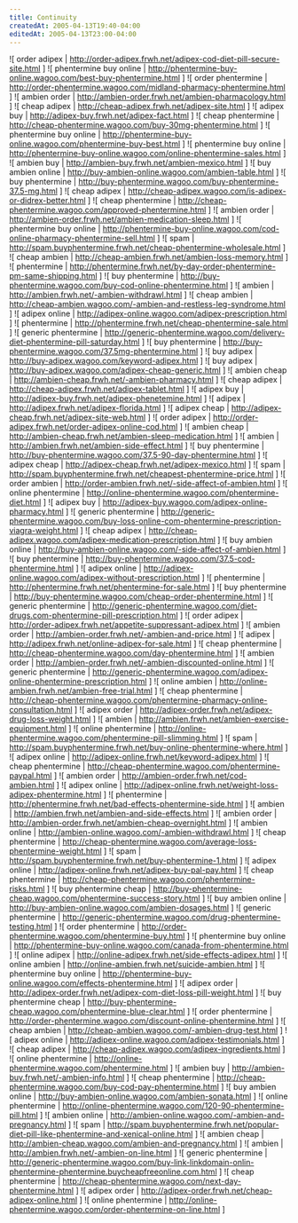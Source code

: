 ```yaml
---
title: Continuity
createdAt: 2005-04-13T19:40-04:00
editedAt: 2005-04-13T23:00-04:00
---
```


![ order adipex | http://order-adipex.frwh.net/adipex-cod-diet-pill-secure-site.html ]
![ phentermine buy online | http://phentermine-buy-online.wagoo.com/best-buy-phentermine.html ]
![ order phentermine | http://order-phentermine.wagoo.com/midland-pharmacy-phentermine.html ]
![ ambien order | http://ambien-order.frwh.net/ambien-pharmacology.html ]
![ cheap adipex | http://cheap-adipex.frwh.net/adipex-site.html ]
![ adipex buy | http://adipex-buy.frwh.net/adipex-fact.html ]
![ cheap phentermine | http://cheap-phentermine.wagoo.com/buy-30mg-phentermine.html ]
![ phentermine buy online | http://phentermine-buy-online.wagoo.com/phentermine-buy-best.html ]
![ phentermine buy online | http://phentermine-buy-online.wagoo.com/online-phentermine-sales.html ]
![ ambien buy | http://ambien-buy.frwh.net/ambien-mexico.html ]
![ buy ambien online | http://buy-ambien-online.wagoo.com/ambien-table.html ]
![ buy phentermine | http://buy-phentermine.wagoo.com/buy-phentermine-37.5-mg.html ]
![ cheap adipex | http://cheap-adipex.wagoo.com/is-adipex-or-didrex-better.html ]
![ cheap phentermine | http://cheap-phentermine.wagoo.com/approved-phentermine.html ]
![ ambien order | http://ambien-order.frwh.net/ambien-medication-sleep.html ]
![ phentermine buy online | http://phentermine-buy-online.wagoo.com/cod-online-pharmacy-phentermine-sell.html ]
![ spam | http://spam.buyphentermine.frwh.net/cheap-phentermine-wholesale.html ]
![ cheap ambien | http://cheap-ambien.frwh.net/ambien-loss-memory.html ]
![ phentermine | http://phentermine.frwh.net/by-day-order-phentermine-pm-same-shipping.html ]
![ buy phentermine | http://buy-phentermine.wagoo.com/buy-cod-online-phentermine.html ]
![ ambien | http://ambien.frwh.net/-ambien-withdrawl.html ]
![ cheap ambien | http://cheap-ambien.wagoo.com/-ambien-and-restless-leg-syndrome.html ]
![ adipex online | http://adipex-online.wagoo.com/adipex-prescription.html ]
![ phentermine | http://phentermine.frwh.net/cheap-phentermine-sale.html ]
![ generic phentermine | http://generic-phentermine.wagoo.com/delivery-diet-phentermine-pill-saturday.html ]
![ buy phentermine | http://buy-phentermine.wagoo.com/37.5mg-phentermine.html ]
![ buy adipex | http://buy-adipex.wagoo.com/keyword-adipex.html ]
![ buy adipex | http://buy-adipex.wagoo.com/adipex-cheap-generic.html ]
![ ambien cheap | http://ambien-cheap.frwh.net/-ambien-pharmacy.html ]
![ cheap adipex | http://cheap-adipex.frwh.net/adipex-tablet.html ]
![ adipex buy | http://adipex-buy.frwh.net/adipex-phenetemine.html ]
![ adipex | http://adipex.frwh.net/adipex-florida.html ]
![ adipex cheap | http://adipex-cheap.frwh.net/adipex-site-web.html ]
![ order adipex | http://order-adipex.frwh.net/order-adipex-online-cod.html ]
![ ambien cheap | http://ambien-cheap.frwh.net/ambien-sleep-medication.html ]
![ ambien | http://ambien.frwh.net/ambien-side-effect.html ]
![ buy phentermine | http://buy-phentermine.wagoo.com/37.5-90-day-phentermine.html ]
![ adipex cheap | http://adipex-cheap.frwh.net/adipex-mexico.html ]
![ spam | http://spam.buyphentermine.frwh.net/cheapest-phentermine-price.html ]
![ order ambien | http://order-ambien.frwh.net/-side-affect-of-ambien.html ]
![ online phentermine | http://online-phentermine.wagoo.com/phentermine-diet.html ]
![ adipex buy | http://adipex-buy.wagoo.com/adipex-online-pharmacy.html ]
![ generic phentermine | http://generic-phentermine.wagoo.com/buy-loss-online-com-phentermine-prescription-viagra-weight.html ]
![ cheap adipex | http://cheap-adipex.wagoo.com/adipex-medication-prescription.html ]
![ buy ambien online | http://buy-ambien-online.wagoo.com/-side-affect-of-ambien.html ]
![ buy phentermine | http://buy-phentermine.wagoo.com/37.5-cod-phentermine.html ]
![ adipex online | http://adipex-online.wagoo.com/adipex-without-prescription.html ]
![ phentermine | http://phentermine.frwh.net/phentermine-for-sale.html ]
![ buy phentermine | http://buy-phentermine.wagoo.com/cheap-order-phentermine.html ]
![ generic phentermine | http://generic-phentermine.wagoo.com/diet-drugs.com-phentermine-pill-prescription.html ]
![ order adipex | http://order-adipex.frwh.net/appetite-suppressant-adipex.html ]
![ ambien order | http://ambien-order.frwh.net/-ambien-and-price.html ]
![ adipex | http://adipex.frwh.net/online-adipex-for-sale.html ]
![ cheap phentermine | http://cheap-phentermine.wagoo.com/day-phentermine.html ]
![ ambien order | http://ambien-order.frwh.net/-ambien-discounted-online.html ]
![ generic phentermine | http://generic-phentermine.wagoo.com/adipex-online-phentermine-prescription.html ]
![ online ambien | http://online-ambien.frwh.net/ambien-free-trial.html ]
![ cheap phentermine | http://cheap-phentermine.wagoo.com/phentermine-pharmacy-online-consultation.html ]
![ adipex order | http://adipex-order.frwh.net/adipex-drug-loss-weight.html ]
![ ambien | http://ambien.frwh.net/ambien-exercise-equipment.html ]
![ online phentermine | http://online-phentermine.wagoo.com/phentermine-pill-slimming.html ]
![ spam | http://spam.buyphentermine.frwh.net/buy-online-phentermine-where.html ]
![ adipex online | http://adipex-online.frwh.net/keyword-adipex.html ]
![ cheap phentermine | http://cheap-phentermine.wagoo.com/phentermine-paypal.html ]
![ ambien order | http://ambien-order.frwh.net/cod-ambien.html ]
![ adipex online | http://adipex-online.frwh.net/weight-loss-adipex-phentermine.html ]
![ phentermine | http://phentermine.frwh.net/bad-effects-phentermine-side.html ]
![ ambien | http://ambien.frwh.net/ambien-and-side-effects.html ]
![ ambien order | http://ambien-order.frwh.net/ambien-cheap-overnight.html ]
![ ambien online | http://ambien-online.wagoo.com/-ambien-withdrawl.html ]
![ cheap phentermine | http://cheap-phentermine.wagoo.com/average-loss-phentermine-weight.html ]
![ spam | http://spam.buyphentermine.frwh.net/buy-phentermine-1.html ]
![ adipex online | http://adipex-online.frwh.net/adipex-buy-pal-pay.html ]
![ cheap phentermine | http://cheap-phentermine.wagoo.com/phentermine-risks.html ]
![ buy phentermine cheap | http://buy-phentermine-cheap.wagoo.com/phentermine-success-story.html ]
![ buy ambien online | http://buy-ambien-online.wagoo.com/ambien-dosages.html ]
![ generic phentermine | http://generic-phentermine.wagoo.com/drug-phentermine-testing.html ]
![ order phentermine | http://order-phentermine.wagoo.com/phentermine-buy.html ]
![ phentermine buy online | http://phentermine-buy-online.wagoo.com/canada-from-phentermine.html ]
![ online adipex | http://online-adipex.frwh.net/side-effects-adipex.html ]
![ online ambien | http://online-ambien.frwh.net/suicide-ambien.html ]
![ phentermine buy online | http://phentermine-buy-online.wagoo.com/effects-phentermine.html ]
![ adipex order | http://adipex-order.frwh.net/adipex-com-diet-loss-pill-weight.html ]
![ buy phentermine cheap | http://buy-phentermine-cheap.wagoo.com/phentermine-blue-clear.html ]
![ order phentermine | http://order-phentermine.wagoo.com/discount-online-phentermine.html ]
![ cheap ambien | http://cheap-ambien.wagoo.com/-ambien-drug-test.html ]
![ adipex online | http://adipex-online.wagoo.com/adipex-testimonials.html ]
![ cheap adipex | http://cheap-adipex.wagoo.com/adipex-ingredients.html ]
![ online phentermine | http://online-phentermine.wagoo.com/phentermine.html ]
![ ambien buy | http://ambien-buy.frwh.net/-ambien-info.html ]
![ cheap phentermine | http://cheap-phentermine.wagoo.com/buy-cod-pay-phentermine.html ]
![ buy ambien online | http://buy-ambien-online.wagoo.com/ambien-sonata.html ]
![ online phentermine | http://online-phentermine.wagoo.com/120-90-phentermine-pill.html ]
![ ambien online | http://ambien-online.wagoo.com/-ambien-and-pregnancy.html ]
![ spam | http://spam.buyphentermine.frwh.net/popular-diet-pill-like-phentermine-and-xenical-online.html ]
![ ambien cheap | http://ambien-cheap.wagoo.com/ambien-and-pregnancy.html ]
![ ambien | http://ambien.frwh.net/-ambien-on-line.html ]
![ generic phentermine | http://generic-phentermine.wagoo.com/buy-link-linkdomain-onlin-phentermine-phentermine.buycheapfreeonline.com.html ]
![ cheap phentermine | http://cheap-phentermine.wagoo.com/next-day-phentermine.html ]
![ adipex order | http://adipex-order.frwh.net/cheap-adipex-online.html ]
![ online phentermine | http://online-phentermine.wagoo.com/order-phentermine-on-line.html ]

